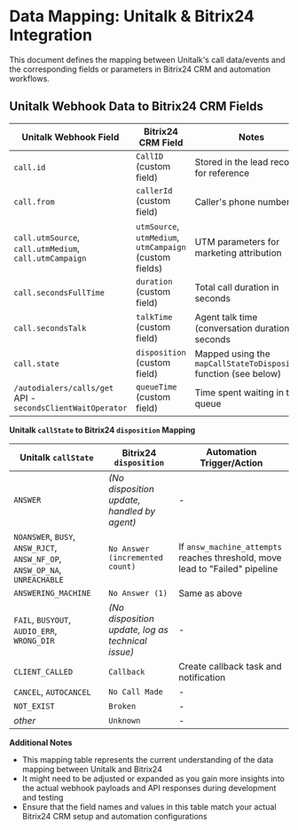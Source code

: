 # Data Mapping: Unitalk & Bitrix24 Integration

This document defines the mapping between Unitalk's call data/events and the corresponding fields or parameters in Bitrix24 CRM and automation workflows.

## Unitalk Webhook Data to Bitrix24 CRM Fields

| Unitalk Webhook Field | Bitrix24 CRM Field | Notes |
|---|---|---|
| `call.id` | `CallID` (custom field) | Stored in the lead record for reference |
| `call.from` | `callerId` (custom field) | Caller's phone number |
| `call.utmSource`, `call.utmMedium`, `call.utmCampaign` | `utmSource`, `utmMedium`, `utmCampaign` (custom fields) | UTM parameters for marketing attribution |
| `call.secondsFullTime` | `duration` (custom field) | Total call duration in seconds |
| `call.secondsTalk` | `talkTime` (custom field) | Agent talk time (conversation duration) in seconds |
| `call.state` | `disposition` (custom field) | Mapped using the `mapCallStateToDisposition` function (see below) |
| `/autodialers/calls/get` API - `secondsClientWaitOperator` | `queueTime` (custom field) | Time spent waiting in the queue |

**Unitalk `callState` to Bitrix24 `disposition` Mapping**

| Unitalk `callState` | Bitrix24 `disposition` | Automation Trigger/Action |
|---|---|---|
| `ANSWER` | *(No disposition update, handled by agent)* | - |
| `NOANSWER`, `BUSY`, `ANSW_RJCT`, `ANSW_NF_OP`, `ANSW_OP_NA`, `UNREACHABLE` | `No Answer (incremented count)` | If `answ_machine_attempts` reaches threshold, move lead to "Failed" pipeline |
| `ANSWERING_MACHINE` | `No Answer (1)` | Same as above |
| `FAIL`, `BUSYOUT`, `AUDIO_ERR`, `WRONG_DIR` | *(No disposition update, log as technical issue)* | - |
| `CLIENT_CALLED` | `Callback` | Create callback task and notification |
| `CANCEL`, `AUTOCANCEL` | `No Call Made` | - |
| `NOT_EXIST` | `Broken` | - |
| *other* | `Unknown` | - |

**Additional Notes**

*   This mapping table represents the current understanding of the data mapping between Unitalk and Bitrix24
*   It might need to be adjusted or expanded as you gain more insights into the actual webhook payloads and API responses during development and testing
*   Ensure that the field names and values in this table match your actual Bitrix24 CRM setup and automation configurations

